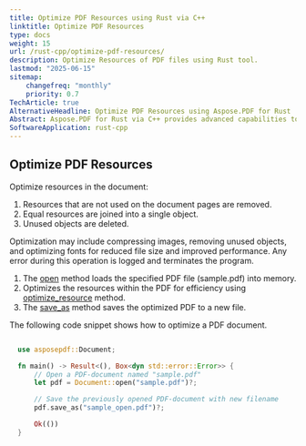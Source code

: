 ```yaml
---
title: Optimize PDF Resources using Rust via C++ 
linktitle: Optimize PDF Resources
type: docs
weight: 15
url: /rust-cpp/optimize-pdf-resources/
description: Optimize Resources of PDF files using Rust tool.
lastmod: "2025-06-15"
sitemap:
    changefreq: "monthly"
    priority: 0.7
TechArticle: true
AlternativeHeadline: Optimize PDF Resources using Aspose.PDF for Rust
Abstract: Aspose.PDF for Rust via C++ provides advanced capabilities to optimize PDF resources, enhancing document efficiency and reducing file size. The library allows developers to optimize fonts, images, and metadata by removing redundant data and compressing resources without compromising document quality. These optimization techniques improve document performance, making PDFs more suitable for sharing and storage. The documentation offers detailed guidance and code samples to help developers effectively implement resource optimization in their applications.
SoftwareApplication: rust-cpp     
---
```


## Optimize PDF Resources

Optimize resources in the document:

  1. Resources that are not used on the document pages are removed.
  1. Equal resources are joined into a single object.
  1. Unused objects are deleted.

Optimization may include compressing images, removing unused objects, and optimizing fonts for reduced file size and improved performance. Any error during this operation is logged and terminates the program.  
 
1. The [open](https://reference.aspose.com/pdf/rust-cpp/core/open/) method loads the specified PDF file (sample.pdf) into memory.
1. Optimizes the resources within the PDF for efficiency using [optimize_resource](https://reference.aspose.com/pdf/rust-cpp/organize/optimize_resource/) method.
1. The [save_as](https://reference.aspose.com/pdf/rust-cpp/core/save_as/) method saves the optimized PDF to a new file.

The following code snippet shows how to optimize a PDF document.

```rs

  use asposepdf::Document;

  fn main() -> Result<(), Box<dyn std::error::Error>> {
      // Open a PDF-document named "sample.pdf"
      let pdf = Document::open("sample.pdf")?;

      // Save the previously opened PDF-document with new filename
      pdf.save_as("sample_open.pdf")?;

      Ok(())
  }
```